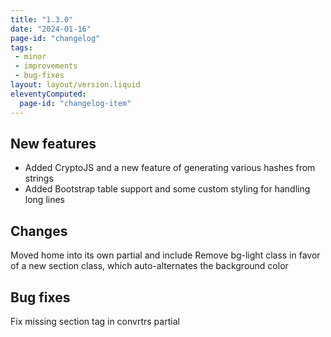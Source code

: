```yaml
---
title: "1.3.0"
date: "2024-01-16"
page-id: "changelog"
tags: 
 - minor
 - improvements
 - bug-fixes
layout: layout/version.liquid
eleventyComputed:
  page-id: "changelog-item"
---
```

## New features
- Added CryptoJS and a new feature of generating various hashes from strings
- Added Bootstrap table support and some custom styling for handling long lines

## Changes
Moved home into its own partial and include
Remove bg-light class in favor of a new section class, which auto-alternates the background color

## Bug fixes
Fix missing section tag in convrtrs partial